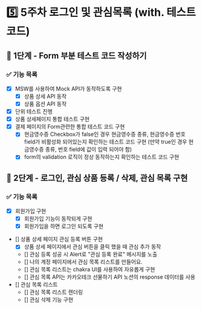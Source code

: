 # 5️⃣ 5주차 로그인 및 관심목록 (with. 테스트코드)
## 🎯 1단계 - Form 부분 테스트 코드 작성하기
### ✅ 기능 목록
- [x] MSW를 사용하여 Mock API가 동작하도록 구현
  - [x] 상품 상세 API 동작
  - [x] 상품 옵션 API 동작
- [x] 단위 테스트 진행
- [x] 상품 상세페이지 통합 테스트 구현
- [x] 결제 페이지의 Form관련한 통합 테스트 코드 구현 
  - [x] 현금영수증 Checkbox가 false인 경우 현금영수증 종류, 현금영수증 번호 field가 비활성화 되어있는지 확인하는 테스트 코드 구현 (만약 true인 경우 현금영수증 종류, 번호 field에 값이 입력 되어야 함)
  - [x] form의 validation 로직이 정상 동작하는지 확인하는 테스트 코드 구현

## 🔐 2단계 - 로그인, 관심 상품 등록 / 삭제, 관심 목록 구현
### ✅ 기능 목록
- [x] 회원가입 구현
  - [x] 회원가입 기능이 동작되게 구현
  - [x] 회원가입을 하면 로그인 되도록 구현
- [] 상품 상세 페이지 관심 등록 버튼 구현
  - [x] 상품 상세 페이지에서 관심 버튼을 클릭 했을 때 관심 추가 동작
  - [] 관심 등록 성공 시 Alert로 "관심 등록 완료" 메시지를 노출
  - [] 나의 계정 페이지에서 관심 목록 리스트를 만들어요.
  - [] 관심 목록 리스트는 chakra UI를 사용하여 자유롭게 구현
  - [] 관심 목록 API는 카카오테크 선물하기 API 노션의 response 데이터를 사용
- [] 관심 목록 리스트
  - [] 관심 목록 리스트 렌더링
  - [] 관심 삭제 기능 구현